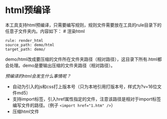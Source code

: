 # html预编译

本工具支持html预编译，只需要编写规则，规则文件需要放在工具的rule目录下的任意子文件夹内。内容如下：
    # 渲染html
    
    rule: render_html
    source_path: demo/html
    target_path: demo/

demo/html改成要压缩的文件所在文件夹路径（相对路径），这目录下所有.html都会处理。demo是要输出压缩的文件夹路径（相对路径）。


*预编译的html会发生什么事情呢？*
- 自动为引入的js和css打上版本号（只为本地引用打版本号，样式为?v=16位文件md5）
- 支持import标签，引入href属性指定的文件，注意该路径是相对于import标签编写文件的路径。（例子 `<import href="1.htm" />`）
- 压缩html文件
